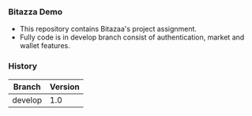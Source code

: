 ### Bitazza Demo

- This repository contains Bitazaa's project assignment.
- Fully code is in develop branch consist of authentication, market and wallet features.
                    
### History
                    
Branch  | Version 
------------- | -------------
develop  | 1.0 

